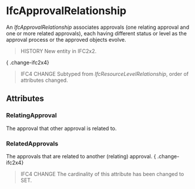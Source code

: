 # IfcApprovalRelationship

An _IfcApprovalRelationship_ associates approvals (one relating approval and one or more related approvals), each having different status or level as the approval process or the approved objects evolve.
<!-- end of short definition -->


> HISTORY New entity in IFC2x2.

{ .change-ifc2x4}
> IFC4 CHANGE Subtyped from _IfcResourceLevelRelationship_, order of attributes changed.

## Attributes

### RelatingApproval
The approval that other approval is related to.

### RelatedApprovals
The approvals that are related to another (relating) approval.
{ .change-ifc2x4}
> IFC4 CHANGE The cardinality of this attribute has been changed to SET.
